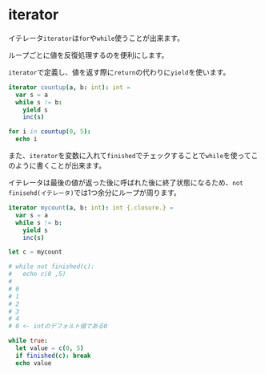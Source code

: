 # iterator

イテレータ`iterator`は`for`や`while`使うことが出来ます。

ループごとに値を反復処理するのを便利にします。

`iterator`で定義し、値を返す際に`return`の代わりに`yield`を使います。

```nim
iterator countup(a, b: int): int =
  var s = a
  while s != b:
    yield s
    inc(s)

for i in countup(0, 5):
  echo i
```

また、`iterator`を変数に入れて`finished`でチェックすることで`while`を使ってこのように書くことが出来ます。

イテレータは最後の値が返った後に呼ばれた後に終了状態になるため、`not finisehd(イテレータ)`では1つ余分にループが周ります。

```nim
iterator mycount(a, b: int): int {.closure.} =
  var s = a
  while s != b:
    yield s
    inc(s)

let c = mycount

# while not finished(c):
#   echo c(0 ,5)
#
# 0
# 1
# 2
# 3
# 4
# 0 <- intのデフォルト値である0

while true:
  let value = c(0, 5)
  if finished(c): break
  echo value
```